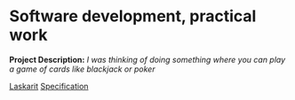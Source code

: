 # Software development, practical work

**Project Description:** *I was thinking of doing something where you can play a game of cards like blackjack or poker*

[Laskarit](laskarit/)
[Specification](documentation/specification.md)
